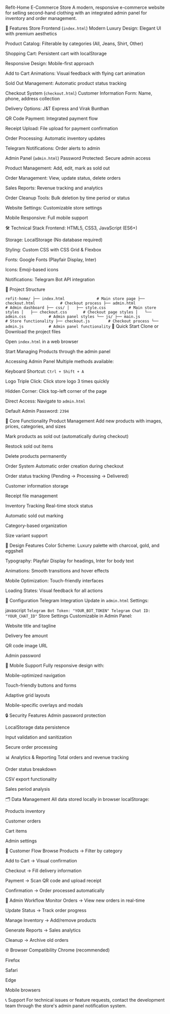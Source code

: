 Refit-Home E-Commerce Store
A modern, responsive e-commerce website for selling second-hand clothing with an integrated admin panel for inventory and order management.

🌟 Features
Store Frontend (`index.html`)
Modern Luxury Design: Elegant UI with premium aesthetics

Product Catalog: Filterable by categories (All, Jeans, Shirt, Other)

Shopping Cart: Persistent cart with localStorage

Responsive Design: Mobile-first approach

Add to Cart Animations: Visual feedback with flying cart animation

Sold Out Management: Automatic product status tracking

Checkout System (`checkout.html`)
Customer Information Form: Name, phone, address collection

Delivery Options: J&T Express and Virak Bunthan

QR Code Payment: Integrated payment flow

Receipt Upload: File upload for payment confirmation

Order Processing: Automatic inventory updates

Telegram Notifications: Order alerts to admin

Admin Panel (`admin.html`)
Password Protected: Secure admin access

Product Management: Add, edit, mark as sold out

Order Management: View, update status, delete orders

Sales Reports: Revenue tracking and analytics

Order Cleanup Tools: Bulk deletion by time period or status

Website Settings: Customizable store settings

Mobile Responsive: Full mobile support

🛠 Technical Stack
Frontend: HTML5, CSS3, JavaScript (ES6+)

Storage: LocalStorage (No database required)

Styling: Custom CSS with CSS Grid & Flexbox

Fonts: Google Fonts (Playfair Display, Inter)

Icons: Emoji-based icons

Notifications: Telegram Bot API integration

📁 Project Structure


`refit-home/
├── index.html              # Main store page
├── checkout.html           # Checkout process
├── admin.html             # Admin dashboard
├── css/
│   ├── style.css          # Main store styles
│   ├── checkout.css       # Checkout page styles
│   └── admin.css          # Admin panel styles
└── js/
    ├── main.js            # Store functionality
    ├── checkout.js        # Checkout process
    └── admin.js           # Admin panel functionality`
🚀 Quick Start
Clone or Download the project files

Open `index.html` in a web browser

Start Managing Products through the admin panel

Accessing Admin Panel
Multiple methods available:

Keyboard Shortcut: `Ctrl + Shift + A`

Logo Triple Click: Click store logo 3 times quickly

Hidden Corner: Click top-left corner of the page

Direct Access: Navigate to `admin.html`

Default Admin Password: `2394`

💼 Core Functionality
Product Management
Add new products with images, prices, categories, and sizes

Mark products as sold out (automatically during checkout)

Restock sold out items

Delete products permanently

Order System
Automatic order creation during checkout

Order status tracking (Pending → Processing → Delivered)

Customer information storage

Receipt file management

Inventory Tracking
Real-time stock status

Automatic sold out marking

Category-based organization

Size variant support

🎨 Design Features
Color Scheme: Luxury palette with charcoal, gold, and eggshell

Typography: Playfair Display for headings, Inter for body text

Animations: Smooth transitions and hover effects

Mobile Optimization: Touch-friendly interfaces

Loading States: Visual feedback for all actions

🔧 Configuration
Telegram Integration
Update in `admin.html` Settings:

javascript
`Telegram Bot Token: "YOUR_BOT_TOKEN"
Telegram Chat ID: "YOUR_CHAT_ID"`
Store Settings
Customizable in Admin Panel:

Website title and tagline

Delivery fee amount

QR code image URL

Admin password

📱 Mobile Support
Fully responsive design with:

Mobile-optimized navigation

Touch-friendly buttons and forms

Adaptive grid layouts

Mobile-specific overlays and modals

🔒 Security Features
Admin password protection

LocalStorage data persistence

Input validation and sanitization

Secure order processing

📊 Analytics & Reporting
Total orders and revenue tracking

Order status breakdown

CSV export functionality

Sales period analysis

🗂 Data Management
All data stored locally in browser localStorage:

Products inventory

Customer orders

Cart items

Admin settings

🛒 Customer Flow
Browse Products → Filter by category

Add to Cart → Visual confirmation

Checkout → Fill delivery information

Payment → Scan QR code and upload receipt

Confirmation → Order processed automatically

🎯 Admin Workflow
Monitor Orders → View new orders in real-time

Update Status → Track order progress

Manage Inventory → Add/remove products

Generate Reports → Sales analytics

Cleanup → Archive old orders

🌐 Browser Compatibility
Chrome (recommended)

Firefox

Safari

Edge

Mobile browsers

📞 Support
For technical issues or feature requests, contact the development team through the store's admin panel notification system.
